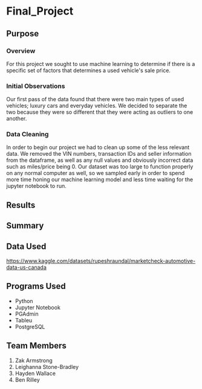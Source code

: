 # Final_Project

## Purpose

### Overview

For this project we sought to use machine learning to determine if there is a specific set of factors that determines a used vehicle's sale price. 

### Initial Observations

Our first pass of the data found that there were two main types of used vehicles; luxury cars and everyday vehicles. We decided to separate the two because they were so different that they were acting as outliers to one another.

### Data Cleaning

In order to begin our project we had to clean up some of the less relevant data. We removed the VIN numbers, transaction IDs and seller information from the dataframe, as well as any null values and obviously incorrect data such as miles/price being 0. Our dataset was too large to function properly on any normal computer as well, so we sampled early in order to spend more time honing our machine learning model and less time waiting for the jupyter notebook to run.

## Results

## Summary

## Data Used

https://www.kaggle.com/datasets/rupeshraundal/marketcheck-automotive-data-us-canada

## Programs Used

- Python
- Jupyter Notebook
- PGAdmin
- Tableu
- PostgreSQL


## Team Members

1. Zak Armstrong
2. Leighanna Stone-Bradley
3. Hayden Wallace
4. Ben Rilley
